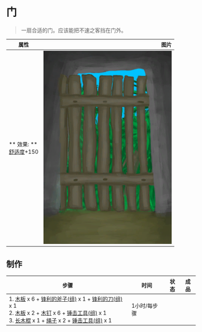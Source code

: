 # 门  
> 一扇合适的门。应该能把不速之客挡在门外。  
  
  属性  |   图片   
 ----  |  ----:   
 ** 效果: **<br>[舒适度](Comfort.md)+150  |  ![](Sprite/Door.png)   
  
## 制作  
步骤  |  时间  |  状态  |  成品  
----  |  ----  |  ----  |  ----  
1. [木板](Plank.md) x 6 + [锋利的斧子(组)](GpTag_AxeAdv.md) x 1 + [锋利的刀(组)](GpTag_CutterAdv.md) x 1<br>2. [木板](Plank.md) x 2 + [木钉](Treenail.md) x 6 + [锤击工具(组)](GpTag_Hammer.md) x 1<br>3. [长木棍](StickLong.md) x 1 + [绳子](Rope.md) x 2 + [锤击工具(组)](GpTag_Hammer.md) x 1  |  1小时/每步骤  |    |    
